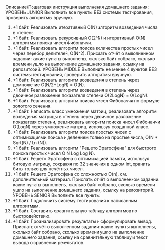 Описание/Пошаговая инструкция выполнения домашнего задания:
УРОВЕНЬ JUNIOR
Выполнить все пункты БЕЗ системы тестирования, проверить алгоритмы вручную.
01. +1 байт. Реализовать итеративный O(N) алгоритм возведения числа в степень.
02. +1 байт. Реализовать рекурсивный O(2^N) и итеративный O(N) алгоритмы поиска чисел Фибоначчи.
03. +1 байт. Реализовать алгоритм поиска количества простых чисел через перебор делителей, O(N^2).
Прислать отчёт о выполненном задании:
какие пункты выполнены, сколько байт собрано, сколько времени ушло на выполнение домашнего задания, ссылку на репозиторий.
УРОВЕНЬ MIDDLE
Выполнить не менее 4 пунктов БЕЗ системы тестирования, проверить алгоритмы вручную.
11. +1 байт. Реализовать алгоритм возведения в степень через домножение O(N/2+LogN) = O(N).
12. +1 байт. Реализовать алгоритм возведения в степень через двоичное разложение показателя степени O(2LogN) = O(LogN).
13. +1 байт. Реализовать алгоритм поиска чисел Фибоначчи по формуле золотого сечения.
14. +1 байт. Написать класс умножения матриц, реализовать алгоритм возведения матрицы в степень через двоичное разложение показателя степени, реализовать алгоритм поиска чисел Фибоначчи O(LogN) через умножение матриц, используя созданный класс.
15. +1 байт. Реализовать алгоритм поиска простых чисел с оптимизациями поиска и делением только на простые числа, O(N * Sqrt(N) / Ln (N)).
16. +1 байт. Реализовать алгоритм "Решето Эратосфена" для быстрого поиска простых чисел O(N Log Log N).
17. +1 байт. Решето Эратосфена с оптимизацией памяти, используя битовую матрицу, сохраняя по 32 значения в одном int, хранить биты только для нечётных чисел.
18. +1 байт. Решето Эратосфена со сложностью O(n), см. дополнительный материал.
Прислать отчёт о выполненном задании:
какие пункты выполнены, сколько байт собрано, сколько времени ушло на выполнение домашнего задания, ссылку на репозиторий.
УРОВЕНЬ SENIOR
Выполнить все пункты:
21. +1 байт. Подключить систему тестирования к написанным алгоритмам.
22. +1 байт. Составить сравнительную таблицу алгоритмов по быстродействию.
23. +1 байт. Проанализировать результаты и сформулировать вывод.
Прислать отчёт о выполненном задании:
какие пункты выполнены, сколько байт собрано, сколько времени ушло на выполнение домашнего задания, ссылку на сравнительную таблицу и текст вывода о сравнении результатов.